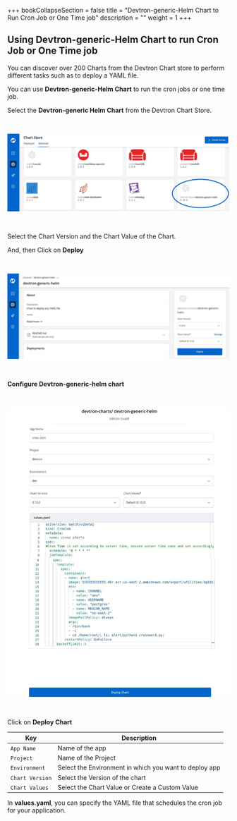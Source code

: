 +++
bookCollapseSection = false
title = "Devtron-generic-Helm Chart to Run Cron Job or One Time job"
description = ""
weight = 1
+++



## Using Devtron-generic-Helm Chart to run Cron Job or One Time job

You can discover over 200 Charts from the Devtron Chart store to perform different tasks such as to deploy a YAML file.


You can use **Devtron-generic-Helm Chart** to run the cron jobs or one time job. 


Select the **Devtron-generic Helm Chart** from the Devtron Chart Store.

&nbsp;&nbsp;

![Generic Charts](../gc-1.jpg "Deploying Chart")

&nbsp;&nbsp;

Select the Chart Version and the Chart Value of the Chart.


And, then Click on **Deploy** 

&nbsp;&nbsp;

![Generic Charts](../gc-2.jpg "Deploying Chart")

&nbsp;&nbsp;

**Configure Devtron-generic-helm chart** 

&nbsp;&nbsp;

![Generic Charts](../gc-4.jpg "Deploying Chart")

&nbsp;&nbsp;

Click on **Deploy Chart**

Key | Description
----|----
`App Name` | Name of the app
`Project` | Name of the Project 
`Environment` |Select the Environment in which you want to deploy app
`Chart Version` | Select the Version of the chart 
`Chart Values`  | Select the Chart Value or Create a Custom Value 

In **values.yaml**, you can specify the YAML file that schedules the cron job for your application.

<br />

